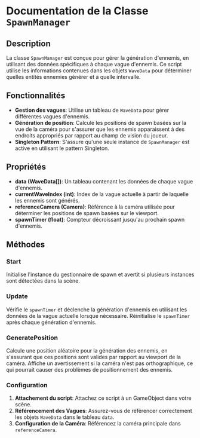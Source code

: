 # Documentation de la Classe `SpawnManager`

## Description

La classe `SpawnManager` est conçue pour gérer la génération d'ennemis, en utilisant des données spécifiques à chaque vague d'ennemis. Ce script utilise les informations contenues dans les objets `WaveData` pour déterminer quelles entités ennemies générer et à quelle intervalle.

## Fonctionnalités

- **Gestion des vagues**: Utilise un tableau de `WaveData` pour gérer différentes vagues d'ennemis.
- **Génération de position**: Calcule les positions de spawn basées sur la vue de la caméra pour s'assurer que les ennemis apparaissent à des endroits appropriés par rapport au champ de vision du joueur.
- **Singleton Pattern**: S'assure qu'une seule instance de `SpawnManager` est active en utilisant le pattern Singleton.

## Propriétés

- **data (WaveData[])**: Un tableau contenant les données de chaque vague d'ennemis.
- **currentWaveIndex (int)**: Index de la vague actuelle à partir de laquelle les ennemis sont générés.
- **referenceCamera (Camera)**: Référence à la caméra utilisée pour déterminer les positions de spawn basées sur le viewport.
- **spawnTimer (float)**: Compteur décroissant jusqu'au prochain spawn d'ennemis.

## Méthodes

### Start

Initialise l'instance du gestionnaire de spawn et avertit si plusieurs instances sont détectées dans la scène.

### Update

Vérifie le `spawnTimer` et déclenche la génération d'ennemis en utilisant les données de la vague actuelle lorsque nécessaire. Réinitialise le `spawnTimer` après chaque génération d'ennemis.

### GeneratePosition

Calcule une position aléatoire pour la génération des ennemis, en s'assurant que ces positions sont valides par rapport au viewport de la caméra. Affiche un avertissement si la caméra n'est pas orthographique, ce qui pourrait causer des problèmes de positionnement des ennemis.

### Configuration

1. **Attachement du script**: Attachez ce script à un GameObject dans votre scène.
2. **Référencement des Vagues**: Assurez-vous de référencer correctement les objets `WaveData` dans le tableau `data`.
3. **Configuration de la Caméra**: Référencez la caméra principale dans `referenceCamera`.
